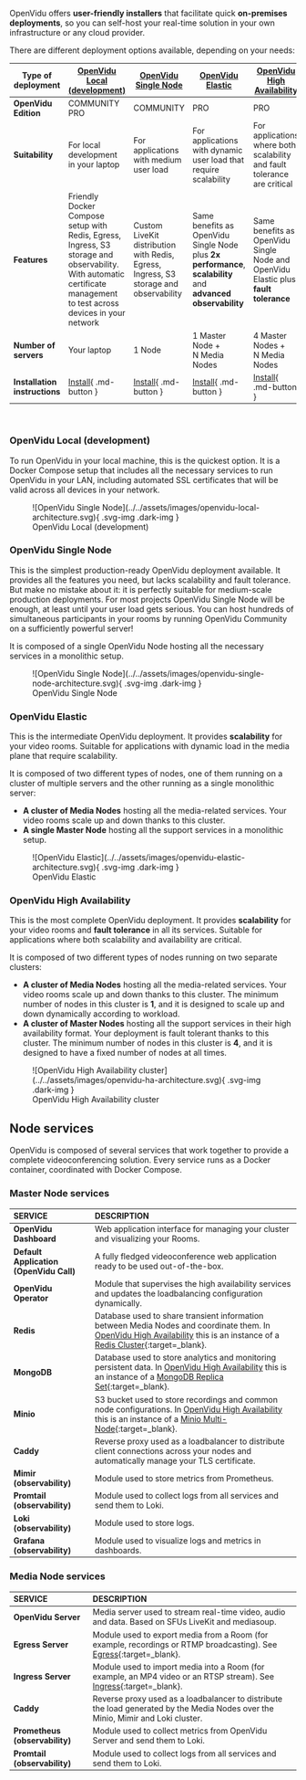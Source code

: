 OpenVidu offers **user-friendly installers** that facilitate quick **on-premises deployments**, so you can self-host your real-time solution in your own infrastructure or any cloud provider.

There are different deployment options available, depending on your needs:

| Type of deployment        | <a href="#openvidu-local-development"><strong>OpenVidu<br><span class="no-break">Local (development)</span></strong>         | <a href="#openvidu-single-node"><strong>OpenVidu<br><span class="no-break">Single Node</span></strong></a> | <a href="#openvidu-elastic"><strong>OpenVidu<br><span class="no-break">Elastic</span></strong></a> | <a href="#openvidu-high-availability"><strong>OpenVidu<br><span class="no-break">High Availability</span></strong></a> |
| ------------------------- | ------------------------------------ | -------------------- | ---------------- | -------------------------- |
| **OpenVidu Edition**          | <span class="openvidu-tag openvidu-community-tag">COMMUNITY</span> <span class="openvidu-tag openvidu-pro-tag">PRO</span> | <span class="openvidu-tag openvidu-community-tag">COMMUNITY</span> | <span class="openvidu-tag openvidu-pro-tag">PRO</span> | <span class="openvidu-tag openvidu-pro-tag">PRO</span> |
| **Suitability**               | For local development in your laptop | For applications with medium user load | For applications with dynamic user load that require scalability | For applications where both scalability and fault tolerance are critical |
| **Features**                  | Friendly Docker Compose setup with Redis, Egress, Ingress, S3 storage and observability. With automatic certificate management to test across devices in your network | Custom LiveKit distribution with Redis, Egress, Ingress, S3 storage and observability | Same benefits as OpenVidu Single Node plus **2x performance**, **scalability** and **advanced observability** | Same benefits as OpenVidu Single Node and OpenVidu Elastic plus **fault tolerance** |
| **Number of servers**         | Your laptop | 1 Node | 1 Master Node +<br><span class="no-break">N Media Nodes</span> | 4 Master Nodes +<br><span class="no-break">N Media Nodes</span> |
| **Installation instructions** | [Install](./local.md){ .md-button } | [Install](./single-node/index.md){ .md-button } | [Install](./elastic/index.md){ .md-button } | [Install](./ha/index.md){ .md-button } |

<br>

### OpenVidu Local (development)

To run OpenVidu in your local machine, this is the quickest option. It is a Docker Compose setup that includes all the necessary services to run OpenVidu in your LAN, including automated SSL certificates that will be valid across all devices in your network.

<figure markdown>
  ![OpenVidu Single Node](../../assets/images/openvidu-local-architecture.svg){ .svg-img .dark-img }
  <figcaption>OpenVidu Local (development)</figcaption>
</figure>

### OpenVidu Single Node

This is the simplest production-ready OpenVidu deployment available. It provides all the features you need, but lacks scalability and fault tolerance. But make no mistake about it: it is perfectly suitable for medium-scale production deployments. For most projects OpenVidu Single Node will be enough, at least until your user load gets serious. You can host hundreds of simultaneous participants in your rooms by running OpenVidu Community on a sufficiently powerful server!

It is composed of a single OpenVidu Node hosting all the necessary services in a monolithic setup.

<figure markdown>
  ![OpenVidu Single Node](../../assets/images/openvidu-single-node-architecture.svg){ .svg-img .dark-img }
  <figcaption>OpenVidu Single Node</figcaption>
</figure>

### OpenVidu Elastic

This is the intermediate OpenVidu deployment. It provides **scalability** for your video rooms. Suitable for applications with dynamic load in the media plane that require scalability.

It is composed of two different types of nodes, one of them running on a cluster of multiple servers and the other running as a single monolithic server:

- **A cluster of Media Nodes** hosting all the media-related services. Your video rooms scale up and down thanks to this cluster.
- **A single Master Node** hosting all the support services in a monolithic setup.

<figure markdown>
  ![OpenVidu Elastic](../../assets/images/openvidu-elastic-architecture.svg){ .svg-img .dark-img }
  <figcaption>OpenVidu Elastic</figcaption>
</figure>

### OpenVidu High Availability

This is the most complete OpenVidu deployment. It provides **scalability** for your video rooms and **fault tolerance** in all its services. Suitable for applications where both scalability and availability are critical.

It is composed of two different types of nodes running on two separate clusters:

- **A cluster of Media Nodes** hosting all the media-related services. Your video rooms scale up and down thanks to this cluster. The minimum number of nodes in this cluster is **1**, and it is designed to scale up and down dynamically according to workload.
- **A cluster of Master Nodes** hosting all the support services in their high availability format. Your deployment is fault tolerant thanks to this cluster. The minimum number of nodes in this cluster is **4**, and it is designed to have a fixed number of nodes at all times.

<figure markdown>
  ![OpenVidu High Availability cluster](../../assets/images/openvidu-ha-architecture.svg){ .svg-img .dark-img }
  <figcaption>OpenVidu High Availability cluster</figcaption>
</figure>

## Node services

OpenVidu is composed of several services that work together to provide a complete videoconferencing solution. Every service runs as a Docker container, coordinated with Docker Compose.

### Master Node services

| SERVICE                | DESCRIPTION |
| :--------------------- | :---------- |
| **OpenVidu Dashboard** | Web application interface for managing your cluster and visualizing your Rooms. |
| **Default Application (OpenVidu Call)**      | A fully fledged videoconference web application ready to be used out-of-the-box. |
| **OpenVidu Operator**  | Module that supervises the high availability services and updates the loadbalancing configuration dynamically. |
| **Redis**              | Database used to share transient information between Media Nodes and coordinate them. In [OpenVidu High Availability](#openvidu-high-availability) this is an instance of a [Redis Cluster](https://redis.io/docs/management/scaling/){:target=_blank}. |
| **MongoDB**            | Database used to store analytics and monitoring persistent data. In [OpenVidu High Availability](#openvidu-high-availability) this is an instance of a [MongoDB Replica Set](https://www.mongodb.com/docs/manual/replication/){:target=_blank}. |
| **Minio**              | S3 bucket used to store recordings and common node configurations. In [OpenVidu High Availability](#openvidu-high-availability) this is an instance of a [Minio Multi-Node](https://min.io/docs/minio/linux/operations/install-deploy-manage/deploy-minio-multi-node-multi-drive.html#){:target=_blank}. |
| **Caddy**              | Reverse proxy used as a loadbalancer to distribute client connections across your nodes and automatically manage your TLS certificate. |
| **Mimir (observability)**    | Module used to store metrics from Prometheus. |
| **Promtail (observability)** | Module used to collect logs from all services and send them to Loki. |
| **Loki (observability)**     | Module used to store logs. |
| **Grafana (observability)**  | Module used to visualize logs and metrics in dashboards. |

### Media Node services

| SERVICE             | DESCRIPTION |
| :------------------ | :---------- |
| **OpenVidu Server** | Media server used to stream real-time video, audio and data. Based on SFUs LiveKit and mediasoup. |
| **Egress Server**   | Module used to export media from a Room (for example, recordings or RTMP broadcasting). See [Egress](https://docs.livekit.io/home/egress/overview/){:target=_blank}. |
| **Ingress Server**  | Module used to import media into a Room (for example, an MP4 video or an RTSP stream). See [Ingress](https://docs.livekit.io/home/ingress/overview/){:target=_blank}. |
| **Caddy**           | Reverse proxy used as a loadbalancer to distribute the load generated by the Media Nodes over the Minio, Mimir and Loki cluster. |
| **Prometheus (observability)** | Module used to collect metrics from OpenVidu Server and send them to Loki. |
| **Promtail (observability)**   | Module used to collect logs from all services and send them to Loki. |

<script>window.setupGallery()</script>
